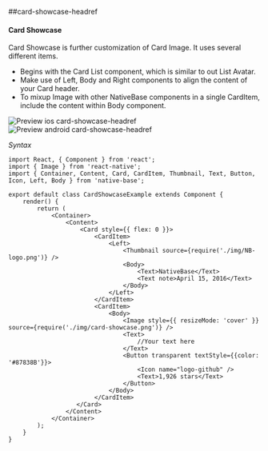 ##card-showcase-headref
#### Card Showcase

Card Showcase is further customization of Card Image. It uses several different items.
* Begins with the Card List component, which is similar to out List Avatar.
* Make use of Left, Body and Right components to align the content of your Card header.
* To mixup Image with other NativeBase components in a single CardItem, include the content within Body component.

![Preview ios card-showcase-headref](../docs/assets/ios/components/cardShowcase.png)
![Preview android card-showcase-headref](../docs/assets/android/components/cardShowcase.png)

*Syntax*

<pre class="line-numbers"><code class="language-jsx">import React, { Component } from 'react';
import { Image } from 'react-native';
import { Container, Content, Card, CardItem, Thumbnail, Text, Button, Icon, Left, Body } from 'native-base';
​
export default class CardShowcaseExample extends Component {
    render() {
        return (
            &lt;Container>
                &lt;Content>
                    &lt;Card style=&#123;{ flex: 0 }}>
                        &lt;CardItem>
                            &lt;Left>
                                &lt;Thumbnail source={require('./img/NB-logo.png')} />
                                &lt;Body>
                                    &lt;Text>NativeBase&lt;/Text>
                                    &lt;Text note>April 15, 2016&lt;/Text>
                                &lt;/Body>
                            &lt;/Left>
                        &lt;/CardItem>
                        &lt;CardItem>
                            &lt;Body>
                                &lt;Image style=&#123;{ resizeMode: 'cover' }} source={require('./img/card-showcase.png')} />
                                &lt;Text>
                                    //Your text here
                                &lt;/Text>
                                &lt;Button transparent textStyle=&#123;{color: '#87838B'}}>
                                    &lt;Icon name="logo-github" />
                                    &lt;Text>1,926 stars&lt;/Text>
                                &lt;/Button>
                            &lt;/Body>
                        &lt;/CardItem>
                   &lt;/Card>
                &lt;/Content>
            &lt;/Container>
        );
    }
}</code></pre><br />
